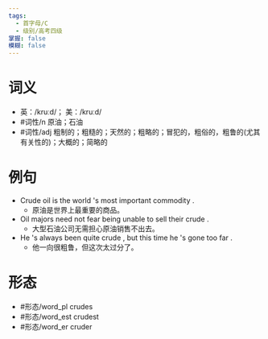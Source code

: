```yaml
---
tags:
  - 首字母/C
  - 级别/高考四级
掌握: false
模糊: false
---
```

# 词义
- 英：/kruːd/； 美：/kruːd/
- #词性/n  原油；石油
- #词性/adj  粗制的；粗糙的；天然的；粗略的；冒犯的，粗俗的，粗鲁的(尤其有关性的)；大概的；简略的
# 例句
- Crude oil is the world 's most important commodity .
	- 原油是世界上最重要的商品。
- Oil majors need not fear being unable to sell their crude .
	- 大型石油公司无需担心原油销售不出去。
- He 's always been quite crude , but this time he 's gone too far .
	- 他一向很粗鲁，但这次太过分了。
# 形态
- #形态/word_pl crudes
- #形态/word_est crudest
- #形态/word_er cruder
